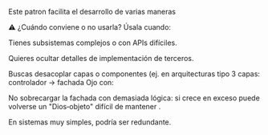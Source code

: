 Este patron facilita el desarrollo de varias maneras

⚠️ ¿Cuándo conviene o no usarla? Úsala cuando: 

Tienes subsistemas complejos o con APIs difíciles. 

Quieres ocultar detalles de implementación de terceros.  

Buscas desacoplar capas o componentes (ej. en arquitecturas tipo 3 capas: controlador → fachada
Ojo con:

No sobrecargar la fachada con demasiada lógica: si crece en exceso puede volverse un "Dios‑objeto" difícil de mantener .

En sistemas muy simples, podría ser redundante.

